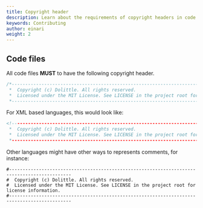 ```yaml
---
title: Copyright header
description: Learn about the requirements of copyright headers in code files
keywords: Contributing
author: einari
weight: 2
---
```


## Code files

All code files **MUST** to have the following copyright header.

```csharp
/*---------------------------------------------------------------------------------------------
 *  Copyright (c) Dolittle. All rights reserved.
 *  Licensed under the MIT License. See LICENSE in the project root for license information.
 *--------------------------------------------------------------------------------------------*/
```

For XML based languages, this would look like:

```xml
<!---------------------------------------------------------------------------------------------
 *  Copyright (c) Dolittle. All rights reserved.
 *  Licensed under the MIT License. See LICENSE in the project root for license information.
 *--------------------------------------------------------------------------------------------->
```

Other languages might have other ways to represents comments, for instance:

```shell
#---------------------------------------------------------------------------------------------
#  Copyright (c) Dolittle. All rights reserved.
#  Licensed under the MIT License. See LICENSE in the project root for license information.
#---------------------------------------------------------------------------------------------
```
